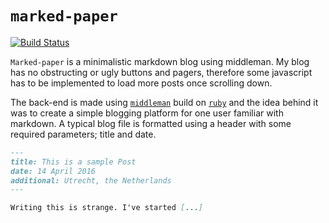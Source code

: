 # `marked-paper`
[![Build Status](https://travis-ci.org/martijncasteel/marked-paper.svg?branch=master)](https://travis-ci.org/martijncasteel/marked-paper)

`Marked-paper` is a minimalistic markdown blog using middleman. My blog has no obstructing or ugly buttons and pagers, therefore some javascript has to be implemented to load more posts once scrolling down.

The back-end is made using [`middleman`](https://middlemanapp.com/) build on [`ruby`](https://www.ruby-lang.org/en/) and the idea behind it was to create a simple blogging platform for one user familiar with markdown. A typical blog file is formatted using a header with some required parameters; title and date.

```markdown
---
title: This is a sample Post
date: 14 April 2016
additional: Utrecht, the Netherlands
---

Writing this is strange. I've started [...]
```
